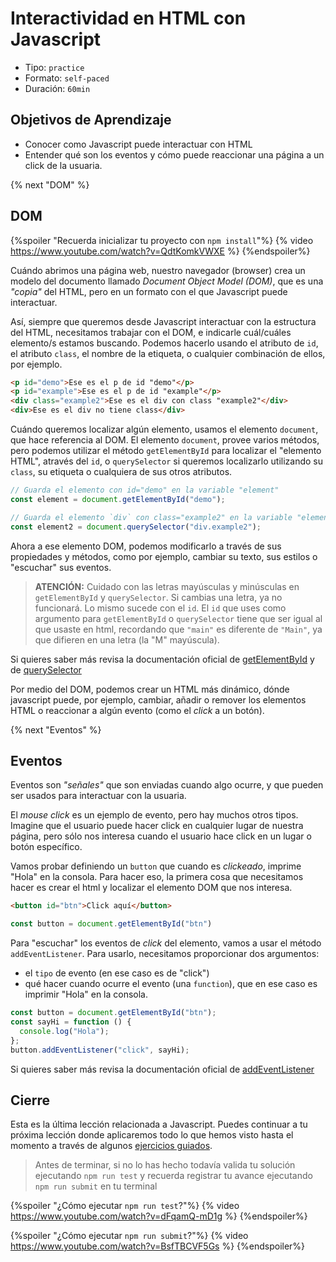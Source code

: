 # Interactividad en HTML con Javascript

- Tipo: `practice`
- Formato: `self-paced`
- Duración: `60min`

## Objetivos de Aprendizaje

- Conocer como Javascript puede interactuar con HTML
- Entender qué son los eventos y cómo puede reaccionar una página a un click
  de la usuaria.

{% next "DOM" %}

## DOM

{%spoiler "Recuerda inicializar tu proyecto con `npm install`"%}
{% video https://www.youtube.com/watch?v=QdtKomkVWXE %}
{%endspoiler%}

Cuándo abrimos una página web, nuestro navegador (browser) crea un modelo del
documento llamado _Document Object Model (DOM)_, que es una *"copia"* del HTML,
pero en un formato con el que Javascript puede interactuar.

Así, siempre que queremos desde Javascript interactuar con la estructura del
HTML, necesitamos trabajar con el DOM, e indicarle cuál/cuáles elemento/s
estamos buscando. Podemos hacerlo usando el atributo de `id`, el atributo `class`,
el nombre de la etiqueta, o cualquier combinación de ellos, por ejemplo.

```html
<p id="demo">Ese es el p de id "demo"</p>
<p id="example">Ese es el p de id "example"</p>
<div class="example2">Ese es el div con class "example2"</div>
<div>Ese es el div no tiene class</div>
```

Cuándo queremos localizar algún elemento, usamos el elemento `document`,
que hace referencia al DOM. El elemento `document`, provee varios métodos, pero
podemos utilizar el método `getElementById` para localizar el "elemento HTML",
através del `id`, o `querySelector` si queremos localizarlo utilizando su `class`,
su etiqueta o cualquiera de sus otros atributos.

```js
// Guarda el elemento con id="demo" en la variable "element"
const element = document.getElementById("demo");

// Guarda el elemento `div` con class="example2" en la variable "element2"
const element2 = document.querySelector("div.example2");
```

Ahora a ese elemento DOM, podemos modificarlo a través de sus propiedades y métodos,
como por ejemplo, cambiar su texto, sus estilos o "escuchar" sus eventos.

> **ATENCIÓN:** Cuidado con las letras mayúsculas y minúsculas en `getElementById`
> y `querySelector`. Si cambias una letra, ya no funcionará.
> Lo mismo sucede con el `id`. El `id` que uses como argumento para
> `getElementById` o `querySelector` tiene que ser igual al que usaste en html,
> recordando que `"main"` es diferente de `"Main"`, ya que difieren en una
> letra (la "M" mayúscula).

Si quieres saber más revisa la documentación oficial de
[getElementById](https://developer.mozilla.org/es/docs/Web/API/Document/getElementById)
y de
[querySelector](https://developer.mozilla.org/es/docs/Web/API/Document/querySelector)

Por medio del DOM, podemos crear un HTML más dinámico, dónde javascript puede,
por ejemplo, cambiar, añadir o remover los elementos HTML o reaccionar a algún
evento (como el _click_ a un botón).

{% next "Eventos" %}

## Eventos

Eventos son _"señales"_ que son enviadas cuando algo ocurre, y que pueden ser
usados para interactuar con la usuaria.

El *mouse click* es un ejemplo de evento, pero hay muchos otros tipos.
Imagine que el usuario puede hacer click en cualquier lugar de nuestra página,
pero sólo nos interesa cuando el usuario hace click en un lugar o botón
específico.

Vamos probar definiendo un `button` que cuando es _clickeado_, imprime "Hola"
en la consola.
Para hacer eso, la primera cosa que necesitamos hacer es crear el html y
localizar el elemento DOM que nos interesa.

```html
<button id="btn">Click aquí</button>
```

```js
const button = document.getElementById("btn")
```

Para "escuchar" los eventos de *click* del elemento, vamos a usar el método
`addEventListener`.
Para usarlo, necesitamos proporcionar dos argumentos:

- el `tipo` de evento (en ese caso es de "click")
- qué hacer cuando ocurre el evento (una `function`), que en ese caso es
  imprimir "Hola" en la consola.

```js
const button = document.getElementById("btn");
const sayHi = function () {
  console.log("Hola");
};
button.addEventListener("click", sayHi);
```

Si quieres saber más revisa la documentación oficial de
[addEventListener](https://developer.mozilla.org/en-US/docs/Web/API/EventTarget/addEventListener)

## Cierre

Esta es la última lección relacionada a Javascript.
Puedes continuar a tu próxima lección donde aplicaremos todo lo que hemos visto
hasta el momento a través de algunos
[ejercicios guiados](https://lab.cs50.io/Laboratoria/admission-curriculum/rediseno-prework-fe/admission/03-prework/07-guided-exercises/sandbox/01-edad-en-segundos/).

> Antes de terminar, si no lo has hecho todavía valida tu solución ejecutando
> `npm run test` y recuerda registrar tu avance ejecutando `npm run submit` en
> tu terminal

{%spoiler "¿Cómo ejecutar `npm run test`?"%}
{% video https://www.youtube.com/watch?v=dFqamQ-mD1g %}
{%endspoiler%}

{%spoiler "¿Cómo ejecutar `npm run submit`?"%}
{% video https://www.youtube.com/watch?v=BsfTBCVF5Gs %}
{%endspoiler%}
